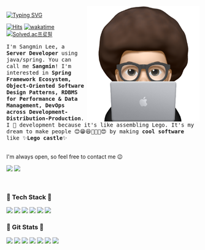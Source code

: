 
<img src="./image/profile.png" align="right" height="300"/>
  
[![Typing SVG](https://readme-typing-svg.herokuapp.com/?color=f0f6fc&background=0D1117&width=160&lines=Sangmin+Lee&font=Redressed&size=30&duration=2000&pause=800)](https://git.io/typing-svg)

[![Hits](https://hits.seeyoufarm.com/api/count/incr/badge.svg?url=https%3A%2F%2Fgithub.com%2Fsangmin2dev%2F&count_bg=%23FF5252&title_bg=%23555555&icon=&icon_color=%23E7E7E7&title=views&edge_flat=false)](https://hits.seeyoufarm.com)
[![wakatime](https://wakatime.com/badge/user/018c4e0b-bfee-4c84-b84d-4a8a3df18636.svg)](https://wakatime.com/@018c4e0b-bfee-4c84-b84d-4a8a3df18636)
[![Solved.ac프로필](http://mazassumnida.wtf/api/mini/generate_badge?boj=sangmin2dev)](https://solved.ac/rlgns0705)

<samp>I'm Sangmin Lee, a **Server Developer** using java/spring. You can call me **Sangmin**! I'm interested in **Spring Framework Ecosystem, Object-Oriented Software Design Patterns, RDBMS for Performance & Data Management, DevOps across Development-Distribution-Production**.  I 🩵 development because it's like assembling Lego. It's my dream to make people 😊😁😆🤤🤑🤩😍 by making **cool software** like ✨**Lego castle**✨ <br><br>

I'm always open, so feel free to contact me 😉

<a href="http://sangmin2dev.gitbook.io/dev"><img src="https://img.shields.io/badge/Blog-3884FF?style=plastic&logo=gitbook&logoColor=white"></a>
<a href="sangmin2dev@gmail.com"><img src="https://img.shields.io/badge/sangmin2dev@gmail.com-EA4335?style=plastic&logo=gmail&logoColor=white"></a>

<br>
<h3> 🍏 Tech Stack 🍏 </h3>

<img src="https://img.shields.io/badge/Java-007396?style=for-the-badge&logo=Java&logoColor=white"/></a> 
<img src="https://img.shields.io/badge/Spring-6DB33F?style=for-the-badge&logo=Spring&logoColor=white"/></a>
<img src="https://img.shields.io/badge/SpringBoot-6DB33F?style=for-the-badge&logo=SpringBoot&logoColor=white"/></a>
<img src="https://img.shields.io/badge/Mysql-4479A1?style=for-the-badge&logo=MySql&logoColor=white"/></a>
<img src="https://img.shields.io/badge/AWS-232F3E?style=for-the-badge&logo=AmazonAWS&logoColor=white"/></a>
<img src="https://img.shields.io/badge/Jenkins-D24939?style=for-the-badge&logo=Jenkins&logoColor=white"/></a>


<h3> 🥑 Git Stats 🥑 </h3>

![](https://github-profile-summary-cards.vercel.app/api/cards/profile-details?username=sangmin2dev&theme=2077)
![](https://github-profile-summary-cards.vercel.app/api/cards/profile-details?username=sangmin2dev&theme=nord_bright)
![](https://github-profile-summary-cards.vercel.app/api/cards/profile-details?username=sangmin2dev&theme=default)
![](https://github-profile-summary-cards.vercel.app/api/cards/profile-details?username=sangmin2dev&theme=gruvbox)
![](https://github-profile-summary-cards.vercel.app/api/cards/profile-details?username=sangmin2dev&theme=nord_dark)
![](https://github-profile-summary-cards.vercel.app/api/cards/profile-details?username=sangmin2dev&theme=solarized)
![](https://github-profile-summary-cards.vercel.app/api/cards/profile-details?username=sangmin2dev&theme=vue)




<!--
<a href="https://opgc.me/#/users/sangmin2dev" target="_blank"><img src="https://api.opgc.me/githubs/users/sangmin2dev/tag/?theme=basic" /></a>

 <a href="s"> 
<img src="https://github-readme-stats.vercel.app/api?username=sangmin2dev&theme=highcontrast&show_icons=true" width="42%" />
</a> 
<a href="s">
  <img src="https://github-readme-stats.vercel.app/api/top-langs/?username=sangmin2dev&exclude_repo=resume,tech-blog,CMIT_Project,LinuxClass&layout=compact&theme=highcontrast" width="32%"/>
</a>

[![trophy](https://github-profile-trophy.vercel.app/?username=sangmin2dev&title=Commit,PullRequest,Repositories,MultipleLang,Organizations&theme=radical&column=4)](https://github.com/ryo-ma/github-profile-trophy)  -->

<!--<h3> 🥥 Solved.ac Profile 🥥 </h3>

[![Solved.ac Profile](http://mazassumnida.wtf/api/v2/generate_badge?boj=sangmin2dev)](https://solved.ac/sangmin2dev/)
-->


